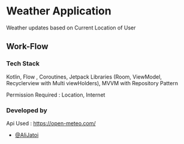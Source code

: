 
# Weather Application

Weather updates based on Current Location of User

## Work-Flow

### Tech Stack 
Kotlin, Flow , Coroutines, Jetpack Libraries (Room, ViewModel, Recyclerview with Multi viewHolders), MVVM with Repository Pattern 

Permission Required : Location, Internet

### Developed by 


Api Used : https://open-meteo.com/

- [@AliJatoi](https://www.github.com/alijatoi)

